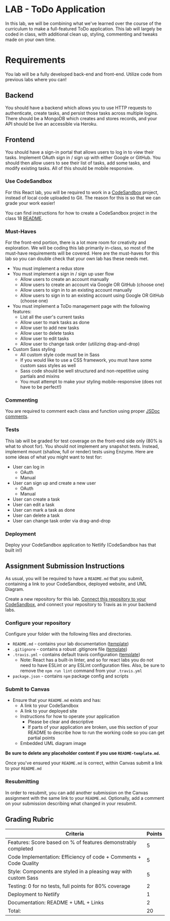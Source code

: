 # LAB - ToDo Application

In this lab, we will be combining what we've learned over the course of the curriculum to make a full-featured ToDo application. This lab will largely be coded in class, with additional clean up, styling, commenting and tweaks made on your own time.

# Requirements

You lab will be a fully developed back-end and front-end. Utilize code from previous labs where you can!

## Backend

You should have a backend which allows you to use HTTP requests to authenticate, create tasks, and persist those tasks across multiple logins. There should be a MongoDB which creates and stores records, and your API should be live an accessible via Heroku.

## Frontend

You should have a sign-in portal that allows users to log in to view their tasks. Implement OAuth sign in / sign up with either Google or GitHub. You should then allow users to see their list of tasks, add some tasks, and modify existing tasks. All of this should be mobile responsive.

### Use CodeSandbox

For this React lab, you will be required to work in a [CodeSandbox](https://codesandbox.io/) project, instead of local code uploaded to Git. The reason for this is so that we can grade your work easier!

You can find instructions for how to create a CodeSandbox project in the class 18 [README](../../class-18/README.md#CodeSandbox).

### Must-Haves

For the front-end portion, there is a lot more room for creativity and exploration. We will be coding this lab primarily in-class, so most of the must-have requirements will be covered. Here are the must-haves for this lab so you can double check that your own lab has these needs met.

-   You must implement a redux store
-   You must implement a sign in / sign up user flow
    -   Allow users to create an account manually
    -   Allow users to create an account via Google OR GitHub (choose one)
    -   Allow users to sign in to an existing account manually
    -   Allow users to sign in to an existing account using Google OR GitHub (choose one)
-   You must implement a ToDo management page with the following features:
    -   List all the user's current tasks
    -   Allow user to mark tasks as done
    -   Allow user to add new tasks
    -   Allow user to delete tasks
    -   Allow user to edit tasks
    -   Allow user to change task order (utilizing drag-and-drop)
-   Custom Sass styling
    -   All custom style code must be in Sass
    -   If you would like to use a CSS framework, you must have some custom sass styles as well
    -   Sass code should be well structured and non-repetitive using partials and mixins
    -   You must attempt to make your styling mobile-responsive (does not have to be perfect!)

### Commenting

You are required to comment each class and function using proper [JSDoc comments](https://devhints.io/jsdoc).

### Tests

This lab will be graded for test coverage on the front-end side only (80% is what to shoot for). You should not implement any snapshot tests. Instead, implement mount (shallow, full or render) tests using Enzyme. Here are some ideas of what you might want to test for:

-   User can log in
    -   OAuth
    -   Manual
-   User can sign up and create a new user
    -   OAuth
    -   Manual
-   User can create a task
-   User can edit a task
-   User can mark a task as done
-   User can delete a task
-   User can change task order via drag-and-drop

### Deployment

Deploy your CodeSandbox application to Netlify (CodeSandbox has that built in!)

## Assignment Submission Instructions

As usual, you will be required to have a `README.md` that you submit, containing a link to your CodeSandbox, deployed website, and UML Diagram.

Create a new repository for this lab. [Connect this repository to your CodeSandbox](https://codesandbox.io/docs/git), and connect your repository to Travis as in your backend labs.

### Configure your repository

Configure your folder with the following files and directories.

-   `README.md` - contains your lab documentation ([template](https://github.com/codefellows/seattle-javascript-401n14/blob/master/reference/submission-instructions/labs/README-template.md))
-   `.gitignore` - contains a robust .gitignore file ([template](https://github.com/codefellows/seattle-javascript-401n14/blob/master/configs/.gitignore))
-   `.travis.yml` - contains default travis configuration ([template](https://github.com/codefellows/seattle-javascript-401n14/blob/master/configs/.travis.yml))
    -   Note: React has a built-in linter, and so for react labs you do not need to have ESLint or any ESLint configuration files. Also, be sure to remove the `npm run lint` command from your `.travis.yml`
-   `package.json` - contains `npm` package config and scripts

### Submit to Canvas

-   Ensure that your `README.md` exists and has:
    -   A link to your CodeSandbox
    -   A link to your deployed site
    -   Instructions for how to operate your application
        -   Please be clear and descriptive
        -   If parts of your application are broken, use this section of your README to describe how to run the working code so you can get partial points
    -   Embedded UML diagram image

**Be sure to delete any placeholder content if you use `README-template.md`.**

Once you've ensured your `README.md` is correct, within Canvas submit a link to your `README.md`

### Resubmitting

In order to resubmit, you can add another submission on the Canvas assignment with the same link to your `README.md`. Optionally, add a comment on your submission describing what changed in your resubmit.

## Grading Rubric

| Criteria                                                          | Points |
| ----------------------------------------------------------------- | ------ |
| Features: Score based on % of features demonstrably completed     | 5      |
| Code Implementation: Efficiency of code + Comments + Code Quality | 5      |
| Style: Components are styled in a pleasing way with custom Sass   | 5      |
| Testing: 0 for no tests, full points for 80% coverage             | 2      |
| Deployment to Netlify                                             | 1      |
| Documentation: README + UML + Links                               | 2      |
| Total:                                                            | 20     |
